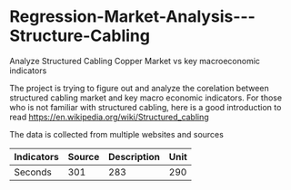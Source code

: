 # Regression-Market-Analysis---Structure-Cabling
Analyze Structured Cabling Copper Market vs key macroeconomic indicators

The project is trying to figure out and analyze the corelation between structured cabling market and key macro economic indicators. For those who is not familiar with structured cabling, here is a good introduction to read https://en.wikipedia.org/wiki/Structured_cabling

The data is collected from multiple websites and sources


Indicators | Source | Description | Unit|
--- | --- | --- | --- |
Seconds | 301 | 283 | 290 | 
